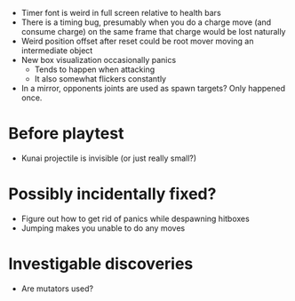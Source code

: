 - Timer font is weird in full screen relative to health bars
- There is a timing bug, presumably when you do a charge move (and consume charge) on the same frame that charge would be lost naturally
- Weird position offset after reset could be root mover moving an intermediate object
- New box visualization occasionally panics
	- Tends to happen when attacking
	- It also somewhat flickers constantly
- In a mirror, opponents joints are used as spawn targets? Only happened once.

# Before playtest
- Kunai projectile is invisible (or just really small?)


# Possibly incidentally fixed?
- Figure out how to get rid of panics while despawning hitboxes
- Jumping makes you unable to do any moves

# Investigable discoveries
- Are mutators used?